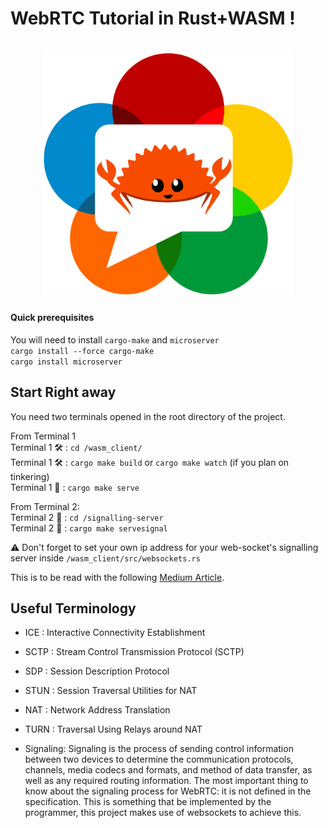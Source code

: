 # WebRTC Tutorial in Rust+WASM !

<!-- ![Ferris](Crustacean_over_ip.png) -->
<h1 align="center">
 <a><img src="https://raw.githubusercontent.com/Charles-Schleich/WebRTC-in-Rust/master/Crustacean_over_ip.png" width='400' alt="WebRTC in Rust" ></a>
 </h1>
 



#### Quick prerequisites
You will need to install `cargo-make` and `microserver`   
`cargo install --force cargo-make`  
`cargo install microserver`  

## Start Right away
You need two terminals opened in the root directory of the project.

From Terminal 1  
Terminal 1 🛠 : `cd /wasm_client/`  
Terminal 1 🛠 : `cargo make build` or `cargo make watch` (if you plan on tinkering)  
Terminal 1 🚀 : `cargo make serve`  

From Terminal 2:  
Terminal 2 🔌 : `cd /signalling-server`  
Terminal 2 🔌 : `cargo make servesignal`  

⚠️ Don't forget to set your own ip address for your web-socket's signalling server inside `/wasm_client/src/websockets.rs`
  
This is to be read with the following [Medium Article](https://charles-schleich.medium.com/webrtc-video-chat-tutorial-using-rust-wasm-fa340f7aeef9).  


## Useful Terminology
- ICE : Interactive Connectivity Establishment
- SCTP : Stream Control Transmission Protocol (SCTP)
- SDP : Session Description Protocol
- STUN : Session Traversal Utilities for NAT
- NAT : Network Address Translation
- TURN : Traversal Using Relays around NAT

- Signaling: Signaling is the process of sending control information between two devices to determine the communication protocols, channels, media codecs and formats, and method of data transfer, as well as any required routing information. The most important thing to know about the signaling process for WebRTC: it is not defined in the specification. 
This is something that be implemented by the programmer, this project makes use of websockets to achieve this.



